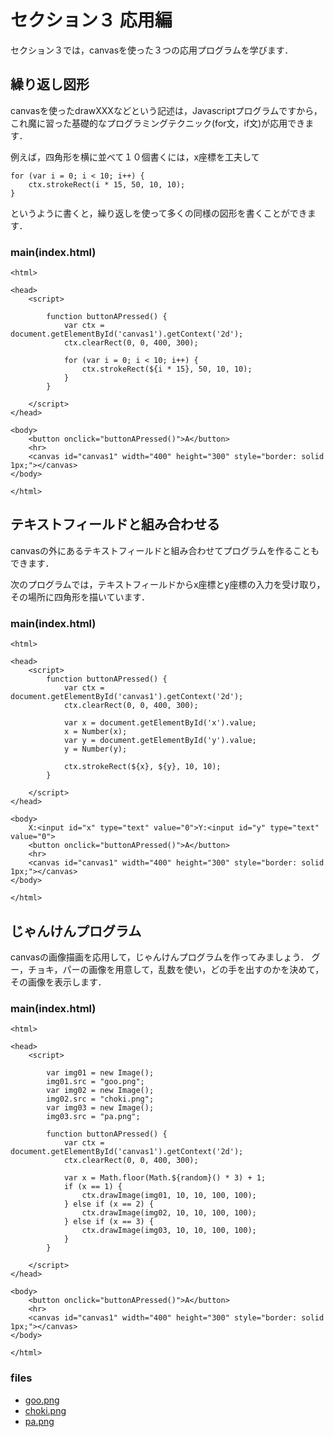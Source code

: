 # セクション３ 応用編
セクション３では，canvasを使った３つの応用プログラムを学びます．

## 繰り返し図形

canvasを使ったdrawXXXなどという記述は，Javascriptプログラムですから，これ魔に習った基礎的なプログラミングテクニック(for文，if文)が応用できます．

例えば，四角形を横に並べて１０個書くには，x座標を工夫して

```
for (var i = 0; i < 10; i++) {
    ctx.strokeRect(i * 15, 50, 10, 10);
}
```
というように書くと，繰り返しを使って多くの同様の図形を書くことができます．

### main(index.html)

```
<html>

<head>
    <script>

        function buttonAPressed() {
            var ctx = document.getElementById('canvas1').getContext('2d');
            ctx.clearRect(0, 0, 400, 300);

            for (var i = 0; i < 10; i++) {
                ctx.strokeRect(${i * 15}, 50, 10, 10);
            }
        }

    </script>
</head>

<body>
    <button onclick="buttonAPressed()">A</button>
    <hr>
    <canvas id="canvas1" width="400" height="300" style="border: solid 1px;"></canvas>
</body>

</html>
```

## テキストフィールドと組み合わせる

canvasの外にあるテキストフィールドと組み合わせてプログラムを作ることもできます．

次のプログラムでは，テキストフィールドからx座標とy座標の入力を受け取り，その場所に四角形を描いています．

### main(index.html)

```
<html>

<head>
    <script>
        function buttonAPressed() {
            var ctx = document.getElementById('canvas1').getContext('2d');
            ctx.clearRect(0, 0, 400, 300);

            var x = document.getElementById('x').value;
            x = Number(x);
            var y = document.getElementById('y').value;
            y = Number(y);

            ctx.strokeRect(${x}, ${y}, 10, 10);
        }

    </script>
</head>

<body>
    X:<input id="x" type="text" value="0">Y:<input id="y" type="text" value="0">
    <button onclick="buttonAPressed()">A</button>
    <hr>
    <canvas id="canvas1" width="400" height="300" style="border: solid 1px;"></canvas>
</body>

</html>
```


## じゃんけんプログラム

canvasの画像描画を応用して，じゃんけんプログラムを作ってみましょう．
グー，チョキ，パーの画像を用意して，乱数を使い，どの手を出すのかを決めて，その画像を表示します．

### main(index.html)

```
<html>

<head>
    <script>

        var img01 = new Image();
        img01.src = "goo.png";
        var img02 = new Image();
        img02.src = "choki.png";
        var img03 = new Image();
        img03.src = "pa.png";

        function buttonAPressed() {
            var ctx = document.getElementById('canvas1').getContext('2d');
            ctx.clearRect(0, 0, 400, 300);

            var x = Math.floor(Math.${random}() * 3) + 1;
            if (x == 1) {
                ctx.drawImage(img01, 10, 10, 100, 100);
            } else if (x == 2) {
                ctx.drawImage(img02, 10, 10, 100, 100);
            } else if (x == 3) {
                ctx.drawImage(img03, 10, 10, 100, 100);
            }
        }

    </script>
</head>

<body>
    <button onclick="buttonAPressed()">A</button>
    <hr>
    <canvas id="canvas1" width="400" height="300" style="border: solid 1px;"></canvas>
</body>

</html>
```

### files

- [goo.png](src/goo.png)
- [choki.png](src/choki.png)
- [pa.png](src/pa.png)

